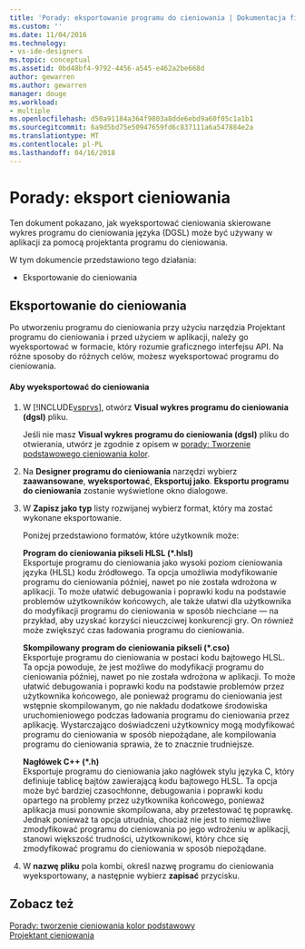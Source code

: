 ```yaml
---
title: 'Porady: eksportowanie programu do cieniowania | Dokumentacja firmy Microsoft'
ms.custom: ''
ms.date: 11/04/2016
ms.technology:
- vs-ide-designers
ms.topic: conceptual
ms.assetid: 0bd48bf4-9792-4456-a545-e462a2be668d
author: gewarren
ms.author: gewarren
manager: douge
ms.workload:
- multiple
ms.openlocfilehash: d50a91184a364f9803a8dde6ebd9a60f05c1a1b1
ms.sourcegitcommit: 6a9d5bd75e50947659fd6c837111a6a547884e2a
ms.translationtype: MT
ms.contentlocale: pl-PL
ms.lasthandoff: 04/16/2018
---
```

# <a name="how-to-export-a-shader"></a>Porady: eksport cieniowania
Ten dokument pokazano, jak wyeksportować cieniowania skierowane wykres programu do cieniowania języka (DGSL) może być używany w aplikacji za pomocą projektanta programu do cieniowania.  
  
 W tym dokumencie przedstawiono tego działania:  
  
-   Eksportowanie do cieniowania  
  
## <a name="exporting-a-shader"></a>Eksportowanie do cieniowania  
 Po utworzeniu programu do cieniowania przy użyciu narzędzia Projektant programu do cieniowania i przed użyciem w aplikacji, należy go wyeksportować w formacie, który rozumie graficznego interfejsu API. Na różne sposoby do różnych celów, możesz wyeksportować programu do cieniowania.  
  
#### <a name="to-export-a-shader"></a>Aby wyeksportować do cieniowania  
  
1.  W [!INCLUDE[vsprvs](../code-quality/includes/vsprvs_md.md)], otwórz **Visual wykres programu do cieniowania (dgsl)** pliku.  
  
     Jeśli nie masz **Visual wykres programu do cieniowania (dgsl)** pliku do otwierania, utwórz je zgodnie z opisem w [porady: Tworzenie podstawowego cieniowania kolor](../designers/how-to-create-a-basic-color-shader.md).  
  
2.  Na **Designer programu do cieniowania** narzędzi wybierz **zaawansowane**, **wyeksportować**, **Eksportuj jako**. **Eksportu programu do cieniowania** zostanie wyświetlone okno dialogowe.  
  
3.  W **Zapisz jako typ** listy rozwijanej wybierz format, który ma zostać wykonane eksportowanie.  
  
     Poniżej przedstawiono formatów, które użytkownik może:  
  
     **Program do cieniowania pikseli HLSL (\*.hlsl)**  
     Eksportuje programu do cieniowania jako wysoki poziom cieniowania języka (HLSL) kodu źródłowego. Ta opcja umożliwia modyfikowanie programu do cieniowania później, nawet po nie została wdrożona w aplikacji. To może ułatwić debugowania i poprawki kodu na podstawie problemów użytkowników końcowych, ale także ułatwi dla użytkownika do modyfikacji programu do cieniowania w sposób niechciane — na przykład, aby uzyskać korzyści nieuczciwej konkurencji gry. On również może zwiększyć czas ładowania programu do cieniowania.  
  
     **Skompilowany program do cieniowania pikseli (\*.cso)**  
     Eksportuje programu do cieniowania w postaci kodu bajtowego HLSL. Ta opcja powoduje, że jest możliwe do modyfikacji programu do cieniowania później, nawet po nie została wdrożona w aplikacji. To może ułatwić debugowania i poprawki kodu na podstawie problemów przez użytkownika końcowego, ale ponieważ programu do cieniowania jest wstępnie skompilowanym, go nie nakładu dodatkowe środowiska uruchomieniowego podczas ładowania programu do cieniowania przez aplikację. Wystarczająco doświadczeni użytkownicy mogą modyfikować programu do cieniowania w sposób niepożądane, ale kompilowania programu do cieniowania sprawia, że to znacznie trudniejsze.  
  
     **Nagłówek C++ (\*.h)**  
     Eksportuje programu do cieniowania jako nagłówek stylu języka C, który definiuje tablicę bajtów zawierającą kodu bajtowego HLSL. Ta opcja może być bardziej czasochłonne, debugowania i poprawki kodu opartego na problemy przez użytkownika końcowego, ponieważ aplikacja musi ponownie skompilowana, aby przetestować tę poprawkę. Jednak ponieważ ta opcja utrudnia, chociaż nie jest to niemożliwe zmodyfikować programu do cieniowania po jego wdrożeniu w aplikacji, stanowi większość trudności, użytkownikowi, który chce się zmodyfikować programu do cieniowania w sposób niepożądane.  
  
4.  W **nazwę pliku** pola kombi, określ nazwę programu do cieniowania wyeksportowany, a następnie wybierz **zapisać** przycisku.  
  
## <a name="see-also"></a>Zobacz też  
 [Porady: tworzenie cieniowania kolor podstawowy](../designers/how-to-create-a-basic-color-shader.md)   
 [Projektant cieniowania](../designers/shader-designer.md)